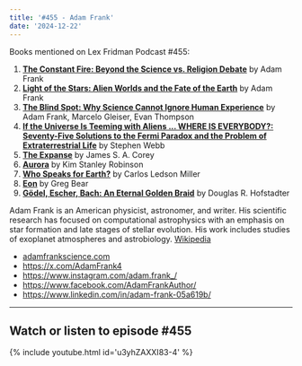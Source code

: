 ```yaml
---
title: '#455 - Adam Frank'
date: '2024-12-22'
---
```


Books mentioned on Lex Fridman Podcast #455:

1. <b><a href="https://amzn.to/3PJrtpb" target="_blank" rel="sponsored noopener noreferrer">The Constant Fire: Beyond the Science vs. Religion Debate</a></b> by Adam Frank
2. <b><a href="https://amzn.to/4gNpFan" target="_blank" rel="sponsored noopener noreferrer">Light of the Stars: Alien Worlds and the Fate of the Earth</a></b> by Adam Frank
3. <b><a href="https://amzn.to/3PoO7mh" target="_blank" rel="sponsored noopener noreferrer">The Blind Spot: Why Science Cannot Ignore Human Experience</a></b> by Adam Frank, Marcelo Gleiser, Evan Thompson
4. <b><a href="https://amzn.to/3DJxjny" target="_blank" rel="sponsored noopener noreferrer">If the Universe Is Teeming with Aliens ... WHERE IS EVERYBODY?: Seventy-Five Solutions to the Fermi Paradox and the Problem of Extraterrestrial Life</a></b> by Stephen Webb
5. <b><a href="https://amzn.to/4j6coLs" target="_blank" rel="sponsored noopener noreferrer">The Expanse</a></b> by James S. A. Corey
6. <b><a href="https://amzn.to/3DKoZEb" target="_blank" rel="sponsored noopener noreferrer"> Aurora</a></b> by Kim Stanley Robinson
7. <b><a href="https://amzn.to/4j5jccw" target="_blank" rel="sponsored noopener noreferrer">Who Speaks for Earth?</a></b> by Carlos Ledson Miller
8. <b><a href="https://amzn.to/3BM59I5" target="_blank" rel="sponsored noopener noreferrer">Eon</a></b> by Greg Bear
9. <b><a href="https://amzn.to/40pnmEU" target="_blank" rel="sponsored noopener noreferrer">Gödel, Escher, Bach: An Eternal Golden Braid</a></b> by Douglas R. Hofstadter

<!--more-->

Adam Frank is an American physicist, astronomer, and writer. His scientific research has focused on computational astrophysics with an emphasis on star formation and late stages of stellar evolution. His work includes studies of exoplanet atmospheres and astrobiology. <a href="https://en.wikipedia.org/wiki/Adam_Frank" target="_blank">Wikipedia</a>

- <a href="https://www.adamfrankscience.com/" target="_blank">adamfrankscience.com</a>
- <a href="https://x.com/AdamFrank4" target="_blank">https://x.com/AdamFrank4</a>
- <a href="https://www.instagram.com/adam.frank_/" target="_blank">https://www.instagram.com/adam.frank_/</a>
- <a href="https://www.facebook.com/AdamFrankAuthor/" target="_blank">https://www.facebook.com/AdamFrankAuthor/</a>
- <a href="https://www.linkedin.com/in/adam-frank-05a619b" target="_blank">https://www.linkedin.com/in/adam-frank-05a619b/</a>

- - - - - -

## Watch or listen to episode #455

{% include youtube.html id='u3yhZAXXI83-4' %}